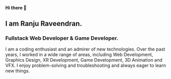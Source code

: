#### Hi there 👋
## I am Ranju Raveendran. 
### Fullstack Web Developer & Game Developer.

I am a coding enthusiast and an admirer of new technologies. Over the past years, I worked in a wide range of areas, including Web Development, Graphics Design, XR Development, Game Development, 3D Animation and VFX. I enjoy problem-solving and troubleshooting and always eager to learn new things. 
